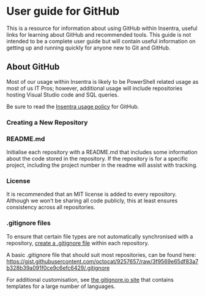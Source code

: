 # User guide for GitHub
This is a resource for information about using GitHub within Insentra, useful links for learning about GitHub and recommended tools. This guide is not intended to be a complete user guide but will contain useful information on getting up and running quickly for anyone new to Git and GitHub.

## About GitHub
Most of our usage within Insentra is likely to be PowerShell related usage as most of us IT Pros; however, additional usage will include repositories hosting Visual Studio code and SQL queries.

Be sure to read the [Insentra usage policy](https://github.com/Insentra/usage-policy) for GitHub.

### Creating a New Repository



### README.md
Initialise each repository with a README.md that includes some information about the code stored in the repository. If the repository is for a specific project, including the project number in the readme will assist with tracking.

### License
It is recommended that an MIT license is added to every repository. Although we won’t be sharing all code publicly, this at least ensures consistency across all repositories.

### .gitignore files
To ensure that certain file types are not automatically synchronised with a repository, [create a .gitignore file](https://help.github.com/articles/ignoring-files/) within each repository.

A basic .gitignore file that should suit most repositories, can be found here: https://gist.githubusercontent.com/octocat/9257657/raw/3f9569e65df83a7b328b39a091f0ce9c6efc6429/.gitignore

For additional customisation, see [the gitignore.io site](https://www.gitignore.io/) that contains templates for a large number of languages.